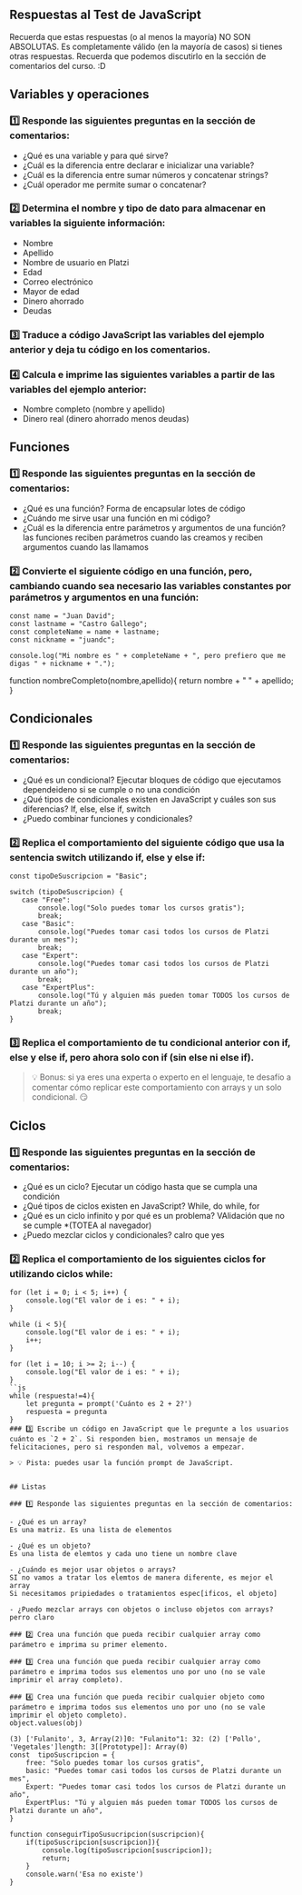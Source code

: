 ## Respuestas al Test de JavaScript

Recuerda que estas respuestas (o al  menos la mayoría) NO SON ABSOLUTAS. Es completamente válido (en la mayoría de casos) si tienes otras respuestas. Recuerda que podemos discutirlo en la sección de comentarios del curso. :D


## Variables y operaciones

### 1️⃣ Responde las siguientes preguntas en la sección de comentarios:

- ¿Qué es una variable y para qué sirve?
- ¿Cuál es la diferencia entre declarar e inicializar una variable?
- ¿Cuál es la diferencia entre sumar números y concatenar strings?
- ¿Cuál operador me permite sumar o concatenar?

### 2️⃣ Determina el nombre y tipo de dato para almacenar en variables la siguiente información:

- Nombre
- Apellido
- Nombre de usuario en Platzi
- Edad
- Correo electrónico
- Mayor de edad
- Dinero ahorrado
- Deudas

### 3️⃣ Traduce a código JavaScript las variables del ejemplo anterior y deja tu código en los comentarios.

### 4️⃣ Calcula e imprime las siguientes variables a partir de las variables del ejemplo anterior:

- Nombre completo (nombre y apellido)
- Dinero real (dinero ahorrado menos deudas)


## Funciones

### 1️⃣ Responde las siguientes preguntas en la sección de comentarios:

- ¿Qué es una función?
Forma de encapsular lotes de código
- ¿Cuándo me sirve usar una función en mi código?
- ¿Cuál es la diferencia entre parámetros y argumentos de una función?
las funciones reciben parámetros cuando las creamos y reciben argumentos cuando las llamamos

### 2️⃣ Convierte el siguiente código en una función, pero, cambiando cuando sea necesario las variables constantes por parámetros y argumentos en una función:

```
const name = "Juan David";
const lastname = "Castro Gallego";
const completeName = name + lastname;
const nickname = "juandc";

console.log("Mi nombre es " + completeName + ", pero prefiero que me digas " + nickname + ".");
```
function nombreCompleto(nombre,apellido){
    return nombre + " " + apellido;
}

## Condicionales

### 1️⃣ Responde las siguientes preguntas en la sección de comentarios:

- ¿Qué es un condicional?
Ejecutar bloques de código que ejecutamos dependeideno si se cumple o no una condición
- ¿Qué tipos de condicionales existen en JavaScript y cuáles son sus diferencias?
If, else, else if, switch
- ¿Puedo combinar funciones y condicionales?


### 2️⃣ Replica el comportamiento del siguiente código que usa la sentencia switch utilizando if, else y else if:

```
const tipoDeSuscripcion = "Basic";

switch (tipoDeSuscripcion) {
   case "Free":
       console.log("Solo puedes tomar los cursos gratis");
       break;
   case "Basic":
       console.log("Puedes tomar casi todos los cursos de Platzi durante un mes");
       break;
   case "Expert":
       console.log("Puedes tomar casi todos los cursos de Platzi durante un año");
       break;
   case "ExpertPlus":
       console.log("Tú y alguien más pueden tomar TODOS los cursos de Platzi durante un año");
       break;
}
```

### 3️⃣ Replica el comportamiento de tu condicional anterior con if, else y else if, pero ahora solo con if (sin else ni else if).

> 💡 Bonus: si ya eres una experta o experto en el lenguaje, te desafío a comentar cómo replicar este comportamiento con arrays y un solo condicional. 😏


## Ciclos

### 1️⃣ Responde las siguientes preguntas en la sección de comentarios:

- ¿Qué es un ciclo?
Ejecutar un código hasta que se cumpla una condición
- ¿Qué tipos de ciclos existen en JavaScript?
While, do while, for
- ¿Qué es un ciclo infinito y por qué es un problema?
VAlidación que no se cumple  *(TOTEA al navegador)
- ¿Puedo mezclar ciclos y condicionales?
calro que yes
### 2️⃣ Replica el comportamiento de los siguientes ciclos for utilizando ciclos while:

```
for (let i = 0; i < 5; i++) {
    console.log("El valor de i es: " + i);
}

while (i < 5){
    console.log("El valor de i es: " + i);
    i++;
}

for (let i = 10; i >= 2; i--) {
    console.log("El valor de i es: " + i);
}
``js
while (respuesta!=4){
    let pregunta = prompt('Cuánto es 2 + 2?')
    respuesta = pregunta
}
### 3️⃣ Escribe un código en JavaScript que le pregunte a los usuarios cuánto es `2 + 2`. Si responden bien, mostramos un mensaje de felicitaciones, pero si responden mal, volvemos a empezar.

> 💡 Pista: puedes usar la función prompt de JavaScript.


## Listas

### 1️⃣ Responde las siguientes preguntas en la sección de comentarios:

- ¿Qué es un array?
Es una matriz. Es una lista de elementos

- ¿Qué es un objeto?
Es una lista de elemtos y cada uno tiene un nombre clave

- ¿Cuándo es mejor usar objetos o arrays?
SI no vamos a tratar los elemtos de manera diferente, es mejor el array
Si necesitamos pripiedades o tratamientos espec[ificos, el objeto]

- ¿Puedo mezclar arrays con objetos o incluso objetos con arrays?
perro claro

### 2️⃣ Crea una función que pueda recibir cualquier array como parámetro e imprima su primer elemento.

### 3️⃣ Crea una función que pueda recibir cualquier array como parámetro e imprima todos sus elementos uno por uno (no se vale imprimir el array completo).

### 4️⃣ Crea una función que pueda recibir cualquier objeto como parámetro e imprima todos sus elementos uno por uno (no se vale imprimir el objeto completo).
object.values(obj)

(3) ['Fulanito', 3, Array(2)]0: "Fulanito"1: 32: (2) ['Pollo', 'Vegetales']length: 3[[Prototype]]: Array(0)
const  tipoSuscripcion = {
    free: "Solo puedes tomar los cursos gratis",
    basic: "Puedes tomar casi todos los cursos de Platzi durante un mes",
    Expert: "Puedes tomar casi todos los cursos de Platzi durante un año",
    ExpertPlus: "Tú y alguien más pueden tomar TODOS los cursos de Platzi durante un año",
}

function conseguirTipoSusucripcion(suscripcion){
    if(tipoSuscripcion[suscripcion]){
        console.log(tipoSuscripcion[suscripcion]);
        return;
    }
    console.warn('Esa no existe')
}

